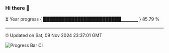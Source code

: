### Hi there 👋

⏳ Year progress { █████████████████████████▁▁▁▁▁ } 85.79 %

---

⏰ Updated on Sat, 09 Nov 2024 23:37:01 GMT

![Progress Bar CI](https://github.com/IshwaranRudhara/GIT-ACTION/workflows/Progress%20Bar%20CI/badge.svg)
